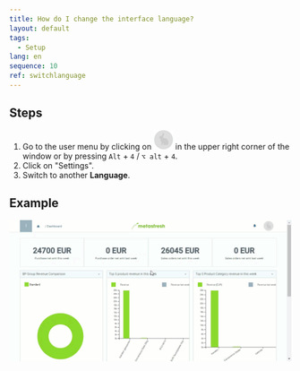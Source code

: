 ```yaml
---
title: How do I change the interface language?
layout: default
tags:
  - Setup
lang: en
sequence: 10
ref: switchlanguage
---
```


## Steps
1. Go to the user menu by clicking on ![](assets/UserMenu_Rabbit_WebUI.png) in the upper right corner of the window or by pressing `Alt` + `4` / `⌥ alt` + `4`.
1. Click on "Settings".
1. Switch to another **Language**.

## Example
![](assets/SwitchLanguage_EN-DE.gif)
